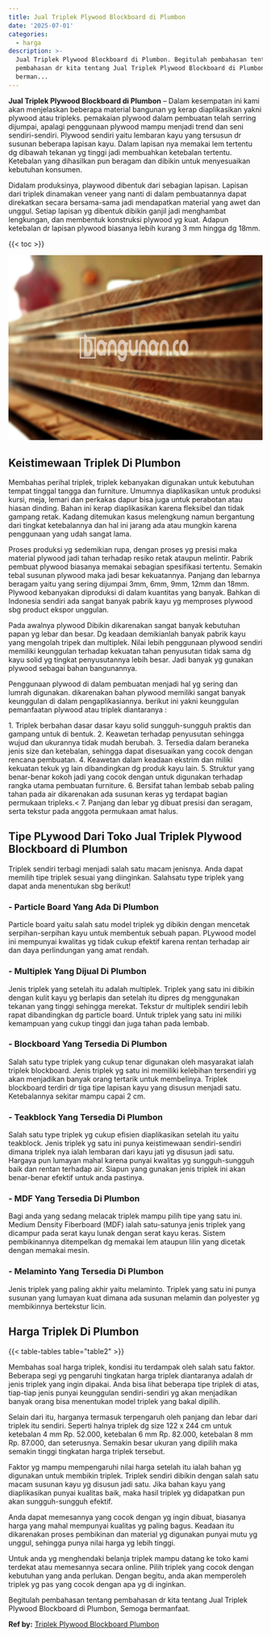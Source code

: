 ```yaml
---
title: Jual Triplek Plywood Blockboard di Plumbon
date: '2025-07-01'
categories:
  - harga
description: >-
  Jual Triplek Plywood Blockboard di Plumbon. Begitulah pembahasan tentang
  pembahasan dr kita tentang Jual Triplek Plywood Blockboard di Plumbon, Semoga
  berman...
---
```


**Jual Triplek Plywood Blockboard di Plumbon** – Dalam kesempatan ini kami akan menjelaskan beberapa material bangunan yg kerap diaplikasikan yakni plywood atau tripleks. pemakaian plywood dalam pembuatan telah serring dijumpai, apalagi penggunaan plywood mampu menjadi trend dan seni sendiri-sendiri. Plywood sendiri yaitu lembaran kayu yang tersusun dr susunan beberapa lapisan kayu. Dalam lapisan nya memakai lem tertentu dg dibawah tekanan yg tinggi jadi membuahkan ketebalan tertentu. Ketebalan yang dihasilkan pun beragam dan dibikin untuk menyesuaikan kebutuhan konsumen.

Didalam produksinya, playwood dibentuk dari sebagian lapisan. Lapisan dari triplek dinamakan veneer yang nanti di dalam pembuatannya dapat direkatkan secara bersama-sama jadi mendapatkan material yang awet dan unggul. Setiap lapisan yg dibentuk dibikin ganjil jadi menghambat lengkungan, dan membentuk konstruksi plywood yg kuat. Adapun ketebalan dr lapisan plywood biasanya lebih kurang 3 mm hingga dg 18mm.

{{< toc >}}

![Jual Triplek Plywood Blockboard di Plumbon](/images/jual-triplek-murah-08.png)

## Keistimewaan Triplek Di Plumbon

Membahas perihal triplek, triplek kebanyakan digunakan untuk kebutuhan tempat tinggal tangga dan furniture. Umumnya diaplikasikan untuk produksi kursi, meja, lemari dan perkakas dapur bisa juga untuk perabotan atau hiasan dinding. Bahan ini kerap diaplikasikan karena fleksibel dan tidak gampang retak. Kadang ditemukan kasus melengkung namun bergantung dari tingkat ketebalannya dan hal ini jarang ada atau mungkin karena penggunaan yang udah sangat lama.

Proses produksi yg sedemikian rupa, dengan proses yg presisi maka material plywood jadi tahan terhadap resiko retak ataupun melintir. Pabrik pembuat plywood biasanya memakai sebagian spesifikasi tertentu. Semakin tebal susunan plywood maka jadi besar kekuatannya. Panjang dan lebarnya beragam yaitu yang sering dijumpai 3mm, 6mm, 9mm, 12mm dan 18mm. Plywood kebanyakan diproduksi di dalam kuantitas yang banyak. Bahkan di Indonesia sendiri ada sangat banyak pabrik kayu yg memproses plywood sbg product ekspor unggulan.

Pada awalnya plywood Dibikin dikarenakan sangat banyak kebutuhan papan yg lebar dan besar. Dg keadaan demikianlah banyak pabrik kayu yang mengolah tripek dan multiplek. Nilai lebih penggunaan plywood sendiri memiliki keunggulan terhadap kekuatan tahan penyusutan tidak sama dg kayu solid yg tingkat penyusutannya lebih besar. Jadi banyak yg gunakan plywood sebagai bahan bangunannya.

Penggunaan plywood di dalam pembuatan menjadi hal yg sering dan lumrah digunakan. dikarenakan bahan plywood memiliki sangat banyak keunggulan di dalam pengaplikasiannya. berikut ini yakni keunggulan pemanfaatan plywood atau triplek diantaranya :

1\. Triplek berbahan dasar dasar kayu solid sungguh-sungguh praktis dan gampang untuk di bentuk. 2. Keawetan terhadap penyusutan sehingga wujud dan ukurannya tidak mudah berubah. 3. Tersedia dalam beraneka jenis size dan ketebalan, sehingga dapat disesuaikan yang cocok dengan rencana pembuatan. 4. Keawetan dalam keadaan ekstrim dan miliki kekuatan tekuk yg lain dibandingkan dg produk kayu lain. 5. Struktur yang benar-benar kokoh jadi yang cocok dengan untuk digunakan terhadap rangka utama pembuatan furniture. 6. Bersifat tahan lembab sebab paling tahan pada air dikarenakan ada susunan keras yg terdapat bagian permukaan tripleks.< 7. Panjang dan lebar yg dibuat presisi dan seragam, serta tekstur pada anggota permukaan amat halus.

## Tipe PLywood Dari Toko Jual Triplek Plywood Blockboard di Plumbon

Triplek sendiri terbagi menjadi salah satu macam jenisnya. Anda dapat memilih tipe triplek sesuai yang diinginkan. Salahsatu type triplek yang dapat anda menentukan sbg berikut!

### \- Particle Board Yang Ada Di Plumbon

Particle board yaitu salah satu model triplek yg dibikin dengan mencetak serpihan-serpihan kayu untuk membentuk sebuah papan. PLywood model ini mempunyai kwalitas yg tidak cukup efektif karena rentan terhadap air dan daya perlindungan yang amat rendah.

### \- Multiplek Yang Dijual Di Plumbon

Jenis triplek yang setelah itu adalah multiplek. Triplek yang satu ini dibikin dengan kulit kayu yg berlapis dan setelah itu dipres dg menggunakan tekanan yang tinggi sehingga merekat. Tekstur dr multiplek sendiri lebih rapat dibandingkan dg particle board. Untuk triplek yang satu ini miliki kemampuan yang cukup tinggi dan juga tahan pada lembab.

### \- Blockboard Yang Tersedia Di Plumbon

Salah satu type triplek yang cukup tenar digunakan oleh masyarakat ialah triplek blockboard. Jenis triplek yg satu ini memiliki kelebihan tersendiri yg akan menjadikan banyak orang tertarik untuk membelinya. Triplek blockboard terdiri dr tiga tipe lapisan kayu yang disusun menjadi satu. Ketebalannya sekitar mampu capai 2 cm.

### \- Teakblock Yang Tersedia Di Plumbon

Salah satu type triplek yg cukup efisien diaplikasikan setelah itu yaitu teakblock. Jenis triplek yg satu ini punya keistimewaan sendiri-sendiri dimana triplek nya ialah lembaran dari kayu jati yg disusun jadi satu. Hargaya pun lumayan mahal karena punyai kwalitas yg sungguh-sungguh baik dan rentan terhadap air. Siapun yang gunakan jenis triplek ini akan benar-benar efektif untuk anda pastinya.

### \- MDF Yang Tersedia Di Plumbon

Bagi anda yang sedang melacak triplek mampu pilih tipe yang satu ini. Medium Density Fiberboard (MDF) ialah satu-satunya jenis triplek yang dicampur pada serat kayu lunak dengan serat kayu keras. Sistem pembikinannya ditempelkan dg memakai lem ataupun lilin yang dicetak dengan memakai mesin.

### \- Melaminto Yang Tersedia Di Plumbon

Jenis triplek yang paling akhir yaitu melaminto. Triplek yang satu ini punya susunan yang lumayan kuat dimana ada susunan melamin dan polyester yg membikinnya bertekstur licin.

## Harga Triplek Di Plumbon

{{< table-tables table="table2" >}}

Membahas soal harga triplek, kondisi itu terdampak oleh salah satu faktor. Beberapa segi yg pengaruhi tingkatan harga triplek diantaranya adalah dr jenis triplek yang ingin dipakai. Anda bisa lihat beberapa tipe triplek di atas, tiap-tiap jenis punyai keunggulan sendiri-sendiri yg akan menjadikan banyak orang bisa menentukan model triplek yang bakal dipilih.

Selain dari itu, harganya termasuk terpengaruh oleh panjang dan lebar dari triplek itu sendiri. Seperti halnya triplek dg size 122 x 244 cm untuk ketebalan 4 mm Rp. 52.000, ketebalan 6 mm Rp. 82.000, ketebalan 8 mm Rp. 87.000, dan seterusnya. Semakin besar ukuran yang dipilih maka semakin tinggi tingkatan harga triplek tersebut.

Faktor yg mampu mempengaruhi nilai harga setelah itu ialah bahan yg digunakan untuk membikin triplek. Triplek sendiri dibikin dengan salah satu macam susunan kayu yg disusun jadi satu. Jika bahan kayu yang diaplikasikan punyai kualitas baik, maka hasil triplek yg didapatkan pun akan sungguh-sungguh efektif.

Anda dapat memesannya yang cocok dengan yg ingin dibuat, biasanya harga yang mahal mempunyai kualitas yg paling bagus. Keadaan itu dikarenakan proses pembikinan dan material yg digunakan punyai mutu yg unggul, sehingga punya nilai harga yg lebih tinggi.

Untuk anda yg menghendaki belanja triplek mampu datang ke toko kami terdekat atau memesannya secara online. Pilih triplek yang cocok dengan kebutuhan yang anda perlukan. Dengan begitu, anda akan memperoleh triplek yg pas yang cocok dengan apa yg di inginkan.

Begitulah pembahasan tentang pembahasan dr kita tentang Jual Triplek Plywood Blockboard di Plumbon, Semoga bermanfaat.

**Ref by:** [Triplek Plywood Blockboard Plumbon](https://id.wikipedia.org/wiki/Triplek)

